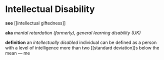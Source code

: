 # Intellectual Disability

**see** [[intellectual giftedness]]

**aka** _mental retardation (formerly), general learning disability (UK)_

**definition** an _intellectually disabled_ individual can be defined as a person with a level of intelligence more than two [[standard deviation]]s below the mean &mdash; me
